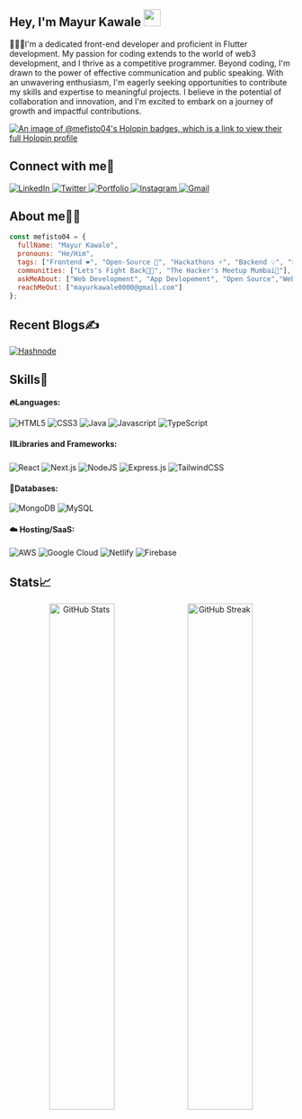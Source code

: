 <!-- Short Introduction -->
<h2 align="left">Hey, I'm Mayur Kawale <img src="https://raw.githubusercontent.com/aemmadi/aemmadi/master/wave.gif" width="30"/></h2>

<p>👨🏻‍💻I'm a dedicated front-end developer and proficient in Flutter development. My passion for coding extends to the world of web3 development, and I thrive as a competitive programmer. Beyond coding, I'm drawn to the power of effective communication and public speaking. With an unwavering enthusiasm, I'm eagerly seeking opportunities to contribute my skills and expertise to meaningful projects. I believe in the potential of collaboration and innovation, and I'm excited to embark on a journey of growth and impactful contributions.</p>
<!-- Socials Links -->

[![An image of @mefisto04's Holopin badges, which is a link to view their full Holopin profile](https://holopin.me/mefisto04)](https://holopin.io/@mefisto04)

<h2 align="left">Connect with me🤝</h2>
<div align="left">
  <a href="https://www.linkedin.com/in/mayur-kawale-15a2b2250/" target="_blank">
    <img alt="LinkedIn" src="https://img.shields.io/badge/linkedin-%230077B5.svg?style=for-the-badge&logo=linkedin&logoColor=white"/>
  </a>
  <a href="https://twitter.com/mayurk_04" target="_blank">
    <img alt="Twitter" src="https://img.shields.io/badge/Twitter-%231DA1F2.svg?style=for-the-badge&logo=Twitter&logoColor=white"/>
  </a>
  <a href="https://mefisto04.github.io/Portfolio_Updated/" target="_blank">
    <img alt="Portfolio" src="https://img.shields.io/badge/Portfolio-%23000000.svg?style=for-the-badge&logo=firefox&logoColor=#FF7139"/>
  </a>
  <a href="https://www.instagram.com/_mayur.kawale_/" target="_blank">
    <img alt="Instagram" src="https://img.shields.io/badge/Instagram-%23E4405F.svg?style=for-the-badge&logo=Instagram&logoColor=white"/>
  </a>
  <a href="mailto:mayurkawale0000.wor@gmail.com" target="_blank">
    <img alt="Gmail" src="https://img.shields.io/badge/Gmail-D14836?style=for-the-badge&logo=gmail&logoColor=white"/>
  </a>
</div>

<!-- About Me -->
<h2 align="left">About me👨‍💻</h2>

```JavaScript
const mefisto04 = {
  fullName: "Mayur Kawale",
  pronouns: "He/Him",
  tags: ["Frontend ❤️", "Open-Source 🚀", "Hackathons ⚡", "Backend 💡", "Public Speaking 🙌", "Communities 🎯"],
  communities: ["Lets's Fight Back👨‍🎓", "The Hacker's Meetup Mumbai💜"],
  askMeAbout: ["Web Development", "App Devlopement", "Open Source","Web3 FrameWork"],
  reachMeOut: ["mayurkawale0000@gmail.com"]
};
```

<!-- Blogs Links -->
<h2 align="left">Recent Blogs✍️</h2>
<div align="left">
  <a href="https://hashnode.com/@mayurk04" target="_blank">
    <img alt="Hashnode" src="https://img.shields.io/badge/Hashnode-2962FF?style=for-the-badge&logo=hashnode&logoColor=white"/>
  </a>
</div>



<!-- Skills Section -->
<h2 align="left">Skills🚀</h2>

<!-- Languages -->
#### 🔥Languages:
<div>
  <img alt="HTML5" src="https://img.shields.io/badge/html5-%23E34F26.svg?style=for-the-badge&logo=html5&logoColor=white" />
  <img alt="CSS3" src="https://img.shields.io/badge/css3-%231572B6.svg?style=for-the-badge&logo=css3&logoColor=white" />	
  <img alt="Java" src="https://img.shields.io/badge/java-%23ED8B00.svg?style=for-the-badge&logo=java&logoColor=white"/>
  <img alt="Javascript" src="https://img.shields.io/badge/javascript-%23323330.svg?style=for-the-badge&logo=javascript&logoColor=%23F7DF1E"/>	
  <img alt="TypeScript" src="https://img.shields.io/badge/typescript-%23007ACC.svg?style=for-the-badge&logo=typescript&logoColor=white"/>
</div>

<!-- Libraries and Frameworks -->
#### ⛓️Libraries and Frameworks:
<div>
  <img alt="React" src="https://img.shields.io/badge/react-%2320232a.svg?style=for-the-badge&logo=react&logoColor=%2361DAFB"/>
  <img alt="Next.js" src="https://img.shields.io/badge/Next-black?style=for-the-badge&logo=next.js&logoColor=white"/>
  <img alt="NodeJS" src="https://img.shields.io/badge/node.js-6DA55F?style=for-the-badge&logo=node.js&logoColor=white"/>
  <img alt="Express.js" src="https://img.shields.io/badge/express.js-%23404d59.svg?style=for-the-badge&logo=express&logoColor=%2361DAFB"/>
  <img alt="TailwindCSS" src="https://img.shields.io/badge/tailwindcss-%2338B2AC.svg?style=for-the-badge&logo=tailwind-css&logoColor=white"/>
</div>

<!-- Databases -->
#### 🧵Databases:
<div>
  <img alt="MongoDB" src="https://img.shields.io/badge/MongoDB-%234ea94b.svg?style=for-the-badge&logo=mongodb&logoColor=white"/>
  <img alt="MySQL" src="https://img.shields.io/badge/mysql-%2300f.svg?style=for-the-badge&logo=mysql&logoColor=white"/>
</div>

<!-- Hosting/SaaS -->
#### ☁️ Hosting/SaaS:
<div>
  <img alt="AWS" src="https://img.shields.io/badge/AWS-%23FF9900.svg?style=for-the-badge&logo=amazon-aws&logoColor=white"/>
  <img alt="Google Cloud" src="https://img.shields.io/badge/GoogleCloud-%234285F4.svg?style=for-the-badge&logo=google-cloud&logoColor=white"/>	
  <img alt="Netlify" src="https://img.shields.io/badge/netlify-%23000000.svg?style=for-the-badge&logo=netlify&logoColor=#00C7B7"/>
  <img alt="Firebase" src="https://img.shields.io/badge/firebase-%23039BE5.svg?style=for-the-badge&logo=firebase"/>
</div>


<!-- GitHub Stats -->
<div>
  <h2>Stats📈</h2>

  <p align="center">
     <img width="48%" src="https://github-readme-stats.vercel.app/api?username=Mefisto04&show_icons=true&theme=tokyonight" alt="GitHub Stats" />
    <img width="48%" src="https://github-readme-streak-stats.herokuapp.com/?user=Mefisto04&theme=tokyonight" alt="GitHub Streak" />
  </p>
</div>

<!-- END -->

